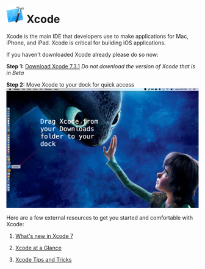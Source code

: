 # ![Xcode](/images/xcode-big.png)  Xcode
Xcode is the main IDE that developers use to make applications for Mac, iPhone, and iPad. Xcode is critical for building iOS applications.

If you haven't downloaded Xcode already please do so now:

**Step 1:** [Download Xcode 7.3.1](https://developer.apple.com/xcode/download/) *Do not download the version of Xcode that is in Beta*

**Step 2:** Move Xcode to your dock for quick access
![Xcode dock](/images/xcode-dock.png)

Here are a few external resources to get you started and comfortable with Xcode:

1. [What's new in Xcode 7](https://developer.apple.com/xcode/ide/)

2. [Xcode at a Glance](https://developer.apple.com/library/ios/documentation/ToolsLanguages/Conceptual/Xcode_Overview/index.html)

3. [Xcode Tips and Tricks](http://www.git-tower.com/blog/6-tips-for-xcode/)
